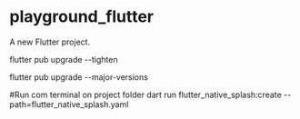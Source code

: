 # playground_flutter

A new Flutter project.


flutter pub upgrade --tighten


flutter pub upgrade --major-versions



#Run com terminal on project folder
dart run flutter_native_splash:create --path=flutter_native_splash.yaml